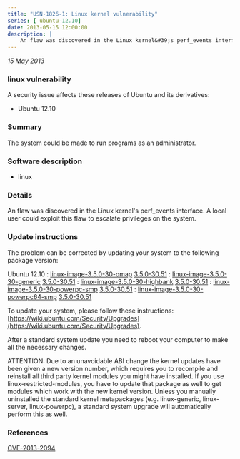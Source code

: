 ```yaml
---
title: "USN-1826-1: Linux kernel vulnerability"
series: [ ubuntu-12.10]
date: 2013-05-15 12:00:00
description: |
    An flaw was discovered in the Linux kernel&#39;s perf_events interface. A local user could exploit this flaw to escalate privileges on the system. 
--- 
```

 
 

*15 May 2013*

### linux vulnerability

A security issue affects these releases of Ubuntu and its derivatives:

* Ubuntu 12.10

### Summary

The system could be made to run programs as an administrator. 

### Software description

* linux 

### Details

An flaw was discovered in the Linux kernel&#39;s perf_events interface. A local user could exploit this flaw to escalate privileges on the system. 

### Update instructions

The problem can be corrected by updating your system to the following package version:

Ubuntu 12.10
 : [linux-image-3.5.0-30-omap](https://launchpad.net/ubuntu/+source/linux) <span> [3.5.0-30.51](https://launchpad.net/ubuntu/+source/linux/3.5.0-30.51) </span> 
 : [linux-image-3.5.0-30-generic](https://launchpad.net/ubuntu/+source/linux) <span> [3.5.0-30.51](https://launchpad.net/ubuntu/+source/linux/3.5.0-30.51) </span> 
 : [linux-image-3.5.0-30-highbank](https://launchpad.net/ubuntu/+source/linux) <span> [3.5.0-30.51](https://launchpad.net/ubuntu/+source/linux/3.5.0-30.51) </span> 
 : [linux-image-3.5.0-30-powerpc-smp](https://launchpad.net/ubuntu/+source/linux) <span> [3.5.0-30.51](https://launchpad.net/ubuntu/+source/linux/3.5.0-30.51) </span> 
 : [linux-image-3.5.0-30-powerpc64-smp](https://launchpad.net/ubuntu/+source/linux) <span> [3.5.0-30.51](https://launchpad.net/ubuntu/+source/linux/3.5.0-30.51) </span> 

To update your system, please follow these instructions: [https://wiki.ubuntu.com/Security/Upgrades](https://wiki.ubuntu.com/Security/Upgrades).

After a standard system update you need to reboot your computer to make all the necessary changes.

ATTENTION: Due to an unavoidable ABI change the kernel updates have been given a new version number, which requires you to recompile and reinstall all third party kernel modules you might have installed. If you use linux-restricted-modules, you have to update that package as well to get modules which work with the new kernel version. Unless you manually uninstalled the standard kernel metapackages (e.g. linux-generic, linux-server, linux-powerpc), a standard system upgrade will automatically perform this as well. 

### References

 
 [CVE-2013-2094](http://people.ubuntu.com/~ubuntu-security/cve/CVE-2013-2094)
 

